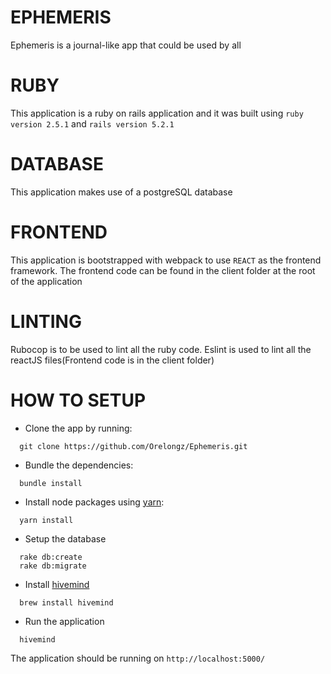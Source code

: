 # EPHEMERIS

Ephemeris is a journal-like app that could be used by all

# RUBY
This application is a ruby on rails application and it was built using `ruby version 2.5.1` and `rails version 5.2.1`

# DATABASE
This application makes use of a postgreSQL database

# FRONTEND
This application is bootstrapped with webpack to use `REACT` as the frontend framework. The frontend code can be found in the client folder at the root of the application

# LINTING
Rubocop is to be used to lint all the ruby code.
Eslint is used to lint all the reactJS files(Frontend code is in the client folder)

# HOW TO SETUP

* Clone the app by running:
```
  git clone https://github.com/Orelongz/Ephemeris.git
```

* Bundle the dependencies:
```
  bundle install
```

* Install node packages using [yarn](https://yarnpkg.com/lang/en/docs/install/#mac-stable):
```
  yarn install
```

* Setup the database
```
  rake db:create
  rake db:migrate
```

* Install [hivemind](https://github.com/DarthSim/hivemind)
```
  brew install hivemind
```

* Run the application
```
  hivemind
```

The application should be running on `http://localhost:5000/`
